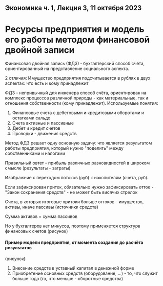 ## Экономика ч. 1, Лекция 3, 11 октября 2023

# Ресурсы предприятия и модель его работы методом финансовой двойной записи

Финансовая двойная запись (ФДЗ) - бухгалтерский способ счёта, ориентированный на представление социального аспекта.

2 отличия:
Имущество предприятия подсчитывается в рублях в двух аспектах: что есть и кому принадлежит


ФДЗ - непривычный для инженера способ счёта, ориентирован на комплекс процессов различной природы - как материальные, так и отношения собственности (кому принадлежит). Используемые понятия:
1. Финансовые счета с дебетовыми и кредитовыми оборотами и остатками сальдо
2. Счета активные и пассивные
3. Дебет и кредит счетов
4. Проводки - движения средств


Метод ФДЗ решает одну основную задачу: что является результатом работы предприятия, который нужно "поделить" между собственниками и налогами

Правильный овтет - прибыль различных разновидностей в широком смысле (результаты - затраты)

Изображние с переходом потоков (руб) к накопителям (счета, руб).

Если зафиксирован приток, обязательно нужно зафиксировать отток - "Закон сохранения средств" - не может быть висячих стрелок

Счета, в которых итоговые притоки больше оттоков - имущество, активы, иначе пассивы (источники средств)

Сумма активов = сумма пассивов

Но у бухгалтеров нет минусов, поэтому применяется структура финансовых счетов (рисунок)

#### Пример модели предприятия, от момента создания до расчёта результатов

(рисунок)

1. Внесение средств в уставный капитал в денежной форме
2. Приобретение основных средств (оборудование, ...) - то, что служит больше года (то, что меньше - оборотные средства)


